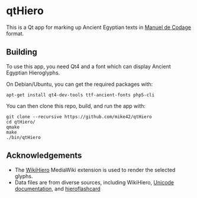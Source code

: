 qtHiero
================================

This is a Qt app for marking up Ancient Egyptian texts in [Manuel de Codage](http://en.wikipedia.org/wiki/Manuel_de_Codage) format.

Building
--------
To use this app, you need Qt4 and a font which can display Ancient Egyptian Hieroglyphs.

On Debian/Ubuntu, you can get the required packages with:

    apt-get install qt4-dev-tools ttf-ancient-fonts php5-cli
    
You can then clone this repo, build, and run the app with:

    git clone --recursive https://github.com/mike42/qtHiero
    cd qtHiero/
    qmake
    make
    ./bin/qtHiero

Acknowledgements
----------------
* The [WikiHiero](http://www.mediawiki.org/wiki/Extension:WikiHiero) MediaWiki extension is used to render the selected glyphs.
* Data files are from diverse sources, including WikiHiero, [Unicode documentation](http://www.unicode.org/charts/PDF/U13000.pdf), and [hieroflashcard](http://www.mettetevicomodi.it/hieroflashcard/hfc_index.html)
